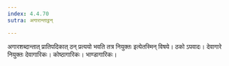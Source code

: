 ```yaml
---
index: 4.4.70
sutra: अगारान्ताट्ठन्

---
```

अगारशब्दान्तात् प्रातिपदिकात् ठन् प्रत्ययो भवति तत्र नियुक्तः इत्येतस्मिन् विषये। ठको ऽपवादः। देवागारे नियुक्तः देवागारिकः। कोष्ठागारिकः। भाण्डागारिकः।